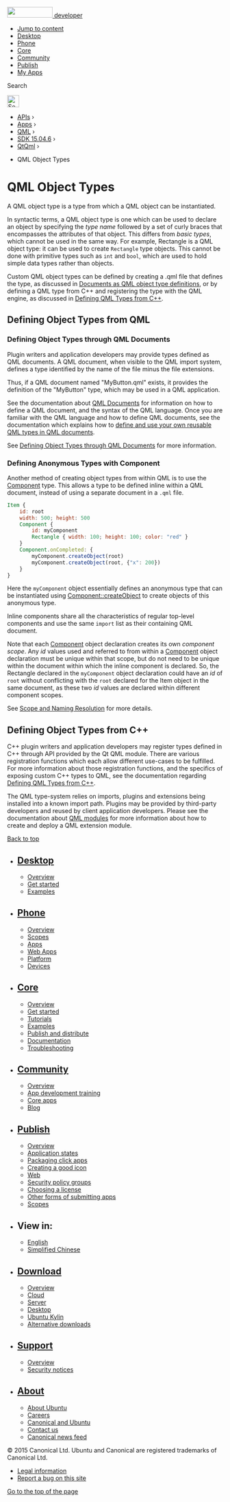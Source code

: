 <a href="https://developer.ubuntu.com/" class="logo-ubuntu"><img src="https://developer.ubuntu.com/assets/sites/ubuntu/latest/u/img/logos/logo-ubuntu-orange.svg" width="106" height="25" /> <span>developer</span></a>

-   [Jump to content](index.html#main-content)
-   [Desktop](https://developer.ubuntu.com/en/desktop/)
-   [Phone](https://developer.ubuntu.com/en/phone/)
-   [Core](https://developer.ubuntu.com/core)
-   [Community](https://developer.ubuntu.com/en/community/)
-   [Publish](https://developer.ubuntu.com/en/publish/)
-   [My Apps](https://myapps.developer.ubuntu.com/)

Search

<img src="https://developer.ubuntu.com/assets/sites/ubuntu/latest/u/img/search-white.svg" alt="Search" height="28" />

-   [APIs](../../../../index.html) ›
-   [Apps](../../../index.html) ›
-   [QML](../../index.html) ›
-   <a href="../index.html" class="sub-nav-item">SDK 15.04.6</a> ›
-   <a href="../QtQml/index.html" class="sub-nav-item">QtQml</a> ›

<!-- -->

-   QML Object Types

QML Object Types
================

<span class="subtitle"></span>
<span id="details"></span>
A QML object type is a type from which a QML object can be instantiated.

In syntactic terms, a QML object type is one which can be used to declare an object by specifying the *type name* followed by a set of curly braces that encompasses the attributes of that object. This differs from *basic types*, which cannot be used in the same way. For example, Rectangle is a QML object type: it can be used to create `Rectangle` type objects. This cannot be done with primitive types such as `int` and `bool`, which are used to hold simple data types rather than objects.

Custom QML object types can be defined by creating a .qml file that defines the type, as discussed in [Documents as QML object type definitions](../QtQml.qtqml-documents-definetypes/index.html), or by defining a QML type from C++ and registering the type with the QML engine, as discussed in [Defining QML Types from C++](../QtQml.qtqml-cppintegration-definetypes/index.html).

<span id="defining-object-types-from-qml"></span>
Defining Object Types from QML
------------------------------

<span id="defining-object-types-through-qml-documents"></span>
### Defining Object Types through QML Documents

Plugin writers and application developers may provide types defined as QML documents. A QML document, when visible to the QML import system, defines a type identified by the name of the file minus the file extensions.

Thus, if a QML document named "MyButton.qml" exists, it provides the definition of the "MyButton" type, which may be used in a QML application.

See the documentation about [QML Documents](../QtQml.qtqml-documents-topic/index.html) for information on how to define a QML document, and the syntax of the QML language. Once you are familiar with the QML language and how to define QML documents, see the documentation which explains how to [define and use your own reusable QML types in QML documents](../QtQml.qtqml-documents-definetypes/index.html).

See [Defining Object Types through QML Documents](../QtQml.qtqml-documents-definetypes/index.html) for more information.

<span id="defining-anonymous-types-with-component"></span>
### Defining Anonymous Types with Component

Another method of creating object types from within QML is to use the [Component](../QtQml.Component/index.html) type. This allows a type to be defined inline within a QML document, instead of using a separate document in a `.qml` file.

``` qml
Item {
    id: root
    width: 500; height: 500
    Component {
        id: myComponent
        Rectangle { width: 100; height: 100; color: "red" }
    }
    Component.onCompleted: {
        myComponent.createObject(root)
        myComponent.createObject(root, {"x": 200})
    }
}
```

Here the `myComponent` object essentially defines an anonymous type that can be instantiated using [Component::createObject](../QtQml.Component/index.html#createObject-method) to create objects of this anonymous type.

Inline components share all the characteristics of regular top-level components and use the same `import` list as their containing QML document.

Note that each [Component](../QtQml.Component/index.html) object declaration creates its own *component scope*. Any *id* values used and referred to from within a [Component](../QtQml.Component/index.html) object declaration must be unique within that scope, but do not need to be unique within the document within which the inline component is declared. So, the Rectangle declared in the `myComponent` object declaration could have an *id* of `root` without conflicting with the `root` declared for the Item object in the same document, as these two *id* values are declared within different component scopes.

See [Scope and Naming Resolution](../QtQml.qtqml-documents-scope/index.html) for more details.

<span id="defining-object-types-from-c"></span>
Defining Object Types from C++
------------------------------

C++ plugin writers and application developers may register types defined in C++ through API provided by the Qt QML module. There are various registration functions which each allow different use-cases to be fulfilled. For more information about those registration functions, and the specifics of exposing custom C++ types to QML, see the documentation regarding [Defining QML Types from C++](../QtQml.qtqml-cppintegration-definetypes/index.html).

The QML type-system relies on imports, plugins and extensions being installed into a known import path. Plugins may be provided by third-party developers and reused by client application developers. Please see the documentation about [QML modules](../QtQml.qtqml-modules-topic/index.html) for more information about how to create and deploy a QML extension module.

[Back to top](index.html#)

-   [Desktop](https://developer.ubuntu.com/en/desktop/)
    ---------------------------------------------------

    -   [Overview](https://developer.ubuntu.com/en/desktop/)
    -   [Get started](http://snapcraft.io/?utm_source=developer.ubuntu.com&utm_medium=devportal&utm_term=snaps%20snapcraft%20desktop&utm_content=menu&utm_campaign=duc_snappers)
    -   [Examples](https://github.com/ubuntu/snappy-playpen)

-   [Phone](https://developer.ubuntu.com/en/phone/)
    -----------------------------------------------

    -   [Overview](https://developer.ubuntu.com/en/phone/)
    -   [Scopes](https://developer.ubuntu.com/en/phone/scopes/)
    -   [Apps](https://developer.ubuntu.com/en/phone/apps/)
    -   [Web Apps](https://developer.ubuntu.com/en/phone/web/)
    -   [Platform](https://developer.ubuntu.com/en/phone/platform/)
    -   [Devices](https://developer.ubuntu.com/en/phone/devices/)

-   [Core](https://developer.ubuntu.com/core)
    -----------------------------------------

    -   [Overview](https://developer.ubuntu.com/core)
    -   [Get started](https://developer.ubuntu.com/core/get-started)
    -   [Tutorials](https://developer.ubuntu.com/core/tutorials)
    -   [Examples](https://developer.ubuntu.com/core/examples)
    -   [Publish and distribute](https://developer.ubuntu.com/core/publish-and-distribute)
    -   [Documentation](https://developer.ubuntu.com/core/documentation)
    -   [Troubleshooting](https://developer.ubuntu.com/core/troubleshooting)

-   [Community](https://developer.ubuntu.com/en/community/)
    -------------------------------------------------------

    -   [Overview](https://developer.ubuntu.com/en/community/)
    -   [App development training](https://developer.ubuntu.com/en/community/training/)
    -   [Core apps](https://developer.ubuntu.com/en/community/core-apps/)
    -   [Blog](https://developer.ubuntu.com/en/community/blog/)

-   [Publish](https://developer.ubuntu.com/en/publish/)
    ---------------------------------------------------

    -   [Overview](https://developer.ubuntu.com/en/publish/)
    -   [Application states](https://developer.ubuntu.com/en/publish/application-states/)
    -   [Packaging click apps](https://developer.ubuntu.com/en/publish/packaging-click-apps/)
    -   [Creating a good icon](https://developer.ubuntu.com/en/publish/creating-a-good-icon/)
    -   [Web](https://developer.ubuntu.com/en/publish/web/)
    -   [Security policy groups](https://developer.ubuntu.com/en/publish/security-policy-groups/)
    -   [Choosing a license](https://developer.ubuntu.com/en/publish/choosing-a-license/)
    -   [Other forms of submitting apps](https://developer.ubuntu.com/en/publish/other-forms-of-submitting-apps/)
    -   [Scopes](https://developer.ubuntu.com/en/publish/scopes/)

-   View in:
    --------

    -   [English](index.html "Change to language: English")
    -   [Simplified Chinese](index.html "Change to language: Simplified Chinese")

-   [Download](http://ubuntu.com/download/)
    ---------------------------------------

    -   [Overview](http://ubuntu.com/download)
    -   [Cloud](http://ubuntu.com/download/cloud)
    -   [Server](http://ubuntu.com/download/server)
    -   [Desktop](http://ubuntu.com/download/desktop)
    -   [Ubuntu Kylin](http://ubuntu.com/download/ubuntu-kylin)
    -   [Alternative downloads](http://ubuntu.com/download/alternative-downloads)

-   [Support](http://ubuntu.com/support/)
    -------------------------------------

    -   [Overview](http://ubuntu.com/support)
    -   [Security notices](http://www.ubuntu.com/usn/)

-   [About](http://ubuntu.com/about/)
    ---------------------------------

    -   [About Ubuntu](http://ubuntu.com/about/about-ubuntu)
    -   [Careers](http://www.canonical.com/careers)
    -   [Canonical and Ubuntu](http://ubuntu.com/about/canonical-and-ubuntu)
    -   [Contact us](http://ubuntu.com/about/contact-us)
    -   [Canonical news feed](http://insights.ubuntu.com/feed/)

© 2015 Canonical Ltd. Ubuntu and Canonical are registered trademarks of Canonical Ltd.

-   [Legal information](http://www.ubuntu.com/legal)
-   [Report a bug on this site](https://bugs.launchpad.net/developer-ubuntu-com/)

<span class="accessibility-aid">[Go to the top of the page](index.html#)</span>
